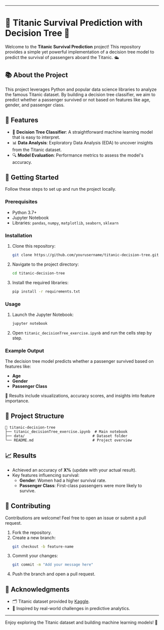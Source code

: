 
---

# 🚢 Titanic Survival Prediction with Decision Tree 🌳

Welcome to the **Titanic Survival Prediction** project! This repository provides a simple yet powerful implementation of a decision tree model to predict the survival of passengers aboard the Titanic. 🛳️


## 📚 About the Project

This project leverages Python and popular data science libraries to analyze the famous Titanic dataset. By building a decision tree classifier, we aim to predict whether a passenger survived or not based on features like age, gender, and passenger class.

## 🧰 Features

- 🌟 **Decision Tree Classifier**: A straightforward machine learning model that is easy to interpret.
- 📊 **Data Analysis**: Exploratory Data Analysis (EDA) to uncover insights from the Titanic dataset.
- 🔍 **Model Evaluation**: Performance metrics to assess the model's accuracy.

## 🚀 Getting Started

Follow these steps to set up and run the project locally.

### Prerequisites

- Python 3.7+
- Jupyter Notebook
- Libraries: `pandas`, `numpy`, `matplotlib`, `seaborn`, `sklearn`

### Installation

1. Clone this repository:
   ```bash
   git clone https://github.com/yourusername/titanic-decision-tree.git
   ```
2. Navigate to the project directory:
   ```bash
   cd titanic-decision-tree
   ```
3. Install the required libraries:
   ```bash
   pip install -r requirements.txt
   ```

### Usage

1. Launch the Jupyter Notebook:
   ```bash
   jupyter notebook
   ```
2. Open `titanic_decisionTree_exercise.ipynb` and run the cells step by step.

### Example Output

The decision tree model predicts whether a passenger survived based on features like:
- **Age**
- **Gender**
- **Passenger Class**

🎉 Results include visualizations, accuracy scores, and insights into feature importance.

## 📁 Project Structure

```
📂 titanic-decision-tree
├── titanic_decisionTree_exercise.ipynb  # Main notebook
├── data/                               # Dataset folder
└── README.md                           # Project overview
```

## 📈 Results

- Achieved an accuracy of **X%** (update with your actual result).
- Key features influencing survival:
  - **Gender**: Women had a higher survival rate.
  - **Passenger Class**: First-class passengers were more likely to survive.

## 🤝 Contributing

Contributions are welcome! Feel free to open an issue or submit a pull request.

1. Fork the repository.
2. Create a new branch:
   ```bash
   git checkout -b feature-name
   ```
3. Commit your changes:
   ```bash
   git commit -m "Add your message here"
   ```
4. Push the branch and open a pull request.

## 🙌 Acknowledgments

- 🗂️ Titanic dataset provided by [Kaggle](https://www.kaggle.com/competitions/titanic/data).
- 📖 Inspired by real-world challenges in predictive analytics.

---

Enjoy exploring the Titanic dataset and building machine learning models! 🌟
